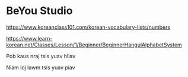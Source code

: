 # BeYou Studio

https://www.koreanclass101.com/korean-vocabulary-lists/numbers

https://www.learn-korean.net/Classes/Lesson/1/Beginner/BeginnerHangulAlphabetSystem

Pob kaus nraj tsis yuav hliav

Niam loj lawm tsis yuav piav
